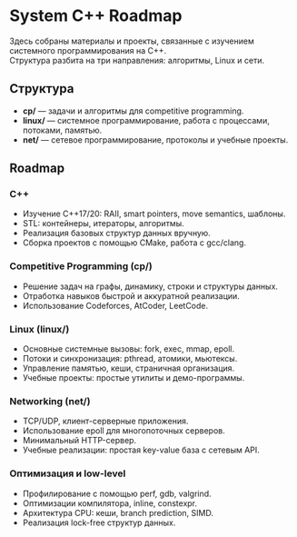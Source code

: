 # System C++ Roadmap

Здесь собраны материалы и проекты, связанные с изучением системного программирования на C++.  
Структура разбита на три направления: алгоритмы, Linux и сети.  

## Структура
- **cp/** — задачи и алгоритмы для competitive programming.  
- **linux/** — системное программирование, работа с процессами, потоками, памятью.  
- **net/** — сетевое программирование, протоколы и учебные проекты.  

## Roadmap

### C++
- Изучение C++17/20: RAII, smart pointers, move semantics, шаблоны.  
- STL: контейнеры, итераторы, алгоритмы.  
- Реализация базовых структур данных вручную.  
- Сборка проектов с помощью CMake, работа с gcc/clang.  

### Competitive Programming (cp/)
- Решение задач на графы, динамику, строки и структуры данных.  
- Отработка навыков быстрой и аккуратной реализации.  
- Использование Codeforces, AtCoder, LeetCode.  

### Linux (linux/)
- Основные системные вызовы: fork, exec, mmap, epoll.  
- Потоки и синхронизация: pthread, атомики, мьютексы.  
- Управление памятью, кеши, страничная организация.  
- Учебные проекты: простые утилиты и демо-программы.  

### Networking (net/)
- TCP/UDP, клиент-серверные приложения.  
- Использование epoll для многопоточных серверов.  
- Минимальный HTTP-сервер.  
- Учебные реализации: простая key-value база с сетевым API.  

### Оптимизация и low-level
- Профилирование с помощью perf, gdb, valgrind.  
- Оптимизации компилятора, inline, constexpr.  
- Архитектура CPU: кеши, branch prediction, SIMD.  
- Реализация lock-free структур данных.  
